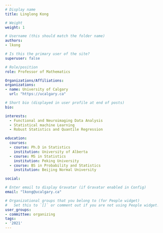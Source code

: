 ```yaml
---
# Display name
title: Linglong Kong

# Weight
weight: 1

# Username (this should match the folder name)
authors:
- lkong

# Is this the primary user of the site?
superuser: false

# Role/position
role: Professor of Mathematics

Organizations/Affiliations:
organizations:
- name: University of Calgary
  url: "https://ucalgary.ca"

# Short bio (displayed in user profile at end of posts)
bio: 

interests:
  - Functional and Neuroimaging Data Analysis
  - Statistical machine Learning
  - Robust Statistics and Quantile Regression

education:
  courses:
  - course: Ph.D in Statistics
    institution: University of Alberta
  - course: MS in Statistics
    institution: Peking University
  - course: BS in Probability and Statistics
    institution: Beijing Normal University

social:

# Enter email to display Gravatar (if Gravatar enabled in Config)
email: "lkong@ucalgary.ca"

# Organizational groups that you belong to (for People widget)
#   Set this to `[]` or comment out if you are not using People widget.
user_groups:
- committee: organizing
tags:
- '2021'
---
```

